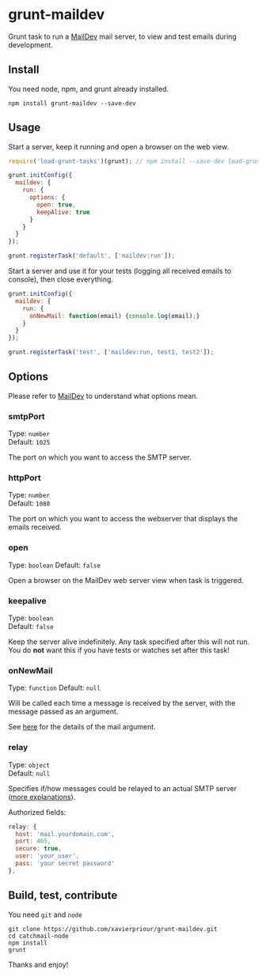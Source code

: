 # grunt-maildev
Grunt task to run a [MailDev](https://github.com/djfarrelly/MailDev)
mail server, to view and test emails during development.

## Install
You need node, npm, and grunt already installed.

```
npm install grunt-maildev --save-dev
```

## Usage

Start a server, keep it running and open a browser on the web view.

```javascript
require('load-grunt-tasks')(grunt); // npm install --save-dev load-grunt-tasks

grunt.initConfig({
  maildev: {
    run: {
      options: {
        open: true,
        keepAlive: true
      }
    }
  }
});

grunt.registerTask('default', ['maildev:run']);
```

Start a server and use it for your tests (logging all received emails to console),
then close everything.

```javascript
grunt.initConfig({
  maildev: {
    run: {
      onNewMail: function(email) {console.log(email);}
    }
  }
});

grunt.registerTask('test', ['maildev:run, test1, test2']);
```


## Options

Please refer to [MailDev](https://github.com/djfarrelly/MailDev)
to understand what options mean.

### smtpPort

Type: `number`  
Default: `1025`

The port on which you want to access the SMTP server.

### httpPort

Type: `number`  
Default: `1080`

The port on which you want to access the webserver that displays the emails received.

### open

Type: `boolean`
Default: `false`

Open a browser on the MailDev web server view when task is triggered.

### keepalive

Type: `boolean`  
Default: `false`

Keep the server alive indefinitely. Any task specified after this will not run.
You do **not** want this if you have tests or watches set after this task! 

### onNewMail

Type: `function`
Default: `null`

Will be called each time a message is received by the server,
with the message passed as an argument.

See [here](https://github.com/djfarrelly/MailDev/blob/master/docs/rest.md#example-email-response)
for the details of the mail argument.

### relay

Type: `object`  
Default: `null`

Specifies if/how messages could be relayed to an actual SMTP server
([more explanations](https://github.com/djfarrelly/MailDev#outgoing-email)).

Authorized fields:

```javascript
relay: {
  host: 'mail.yourdomain.com',
  port: 465,
  secure: true,
  user: 'your_user',
  pass: 'your secret password'
},
```


## Build, test, contribute
You need `git` and `node`

```
git clone https://github.com/xavierpriour/grunt-maildev.git
cd catchmail-node
npm install
grunt
```

Thanks and enjoy!